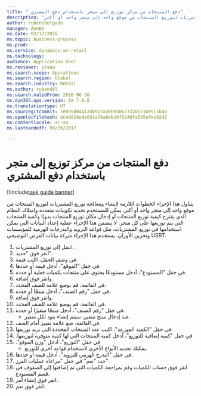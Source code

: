 ```yaml
--- 
title: " دفع المنتجات من مركز توزيع إلى متجر باستخدام دفع المشتري"
description: "يتناول هذا الإجراء الخطوات اللازمة لإنشاء ومعالجة ‏‫توزيع المشتريات‬ لتوزيع المنتجات من موقع واحد إلى متجر واحد أو أكثر."
author: rubencdelgado
manager: AnnBe
ms.date: 02/17/2016
ms.topic: business-process
ms.prod: 
ms.service: dynamics-ax-retail
ms.technology: 
audience: Application User
ms.reviewer: josaw
ms.search.scope: Operations
ms.search.region: Global
ms.search.industry: Retail
ms.author: rubendel
ms.search.validFrom: 2016-06-30
ms.dyn365.ops.version: AX 7.0.0
ms.translationtype: HT
ms.sourcegitcommit: 7e0a5d044133b917a3eb9386773205218e5c1b40
ms.openlocfilehash: dce0016ede691a70a6eb1bf3240fa595efec0241
ms.contentlocale: ar-sa
ms.lasthandoff: 09/29/2017

---
```

# <a name="push-products-from-distribution-center-to-store-using-buyers-push"></a> دفع المنتجات من مركز توزيع إلى متجر باستخدام دفع المشتري

[!include[task guide banner](../includes/task-guide-banner.md)]

يتناول هذا الإجراء الخطوات اللازمة لإنشاء ومعالجة ‏‫توزيع المشتريات‬ لتوزيع المنتجات من موقع واحد إلى متجر واحد أو أكثر. يمكن للمستخدم تحديد تكوينات متعددة وامتلاك النظام الذي يقترح كيفية توزيع المنتجات أو إدخال مكان توزيع المنتجات يدويًا وكمية المنتجات التي يتم توزيعها على كل متجر. لا يتضمن هذا الإجراء عملية إعداد البيانات التي يمكن استخدامها في ‏‫توزيع المشتريات‬، مثل قواعد التزويد والتدرجات الهرمية للمؤسسات وتخزين الأوزان. يستخدم هذا الإجراء شركة بيانات العرض التوضيحي USRT.

1. انتقل إلى توزيع المشتريات.
2. انقر فوق "جديد".
3. في وصف الحقل، اكتب قيمة.
4. في حقل "الموقع"، أدخل قيمة أو حددها.
5. في حقل "المستودع"، أدخل مستودعًا يحتوي على منتجات بكميات فعلية أو حدده.
6. وانقر فوق إضافة.
7. في القائمة، قم بوضع علامة للصف المحدد.
8. في حقل "رقم الصنف"، أدخل منتجًا أو حدده.
9. وانقر فوق إضافة.
10. في القائمة، قم بوضع علامة للصف المحدد.
11. في حقل "رقم الصنف"، أدخل منتجًا متغيرًا أو حدده.
    * عند إدخال منتج متغير، سيتم إنشاء بنود لكل متغير.  
12. في القائمة، ضع علامة تمييز أمام الصف.
13. في حقل "الكمية الموزعة"، اكتب عدد المنتجات المحددة التي تريد توزيعها.
14. في حقل "‏‫كمية إضافية للتوزيع"، أدخل كمية المنتجات التي لها كمية متوفرة لتوزيعها.
15. في حقل "التوزيع"، أدخل "‏‫وزن الموقع".
    * يمكنك تحديد الأنواع الأخرى لاستخدام قواعد أخرى للتوزيع.  
16. في حقل "‏‫التدرج الهرمي للتزويد‬"، أدخل قيمة أو حددها.
17. حدد "نعم" في حقل "‏‫مراعاة عمليات الفرز‬".
18. انقر فوق حساب الكميات وقم بمراجعة الكميات التي تم إضافتها إلى الصفوف في قسم المستودع.
19. انقر فوق إنشاء أمر.
20. انقر فوق نعم.


